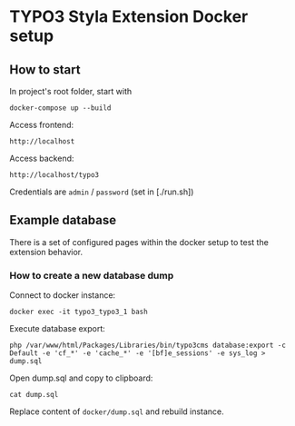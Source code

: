 # TYPO3 Styla Extension Docker setup

## How to start

In project's root folder, start with

    docker-compose up --build

Access frontend:

    http://localhost

Access backend:

    http://localhost/typo3

Credentials are `admin` / `password` (set in [./run.sh])

## Example database

There is a set of configured pages within the docker setup to test the extension behavior.

### How to create a new database dump

Connect to docker instance:

    docker exec -it typo3_typo3_1 bash

Execute database export:

    php /var/www/html/Packages/Libraries/bin/typo3cms database:export -c Default -e 'cf_*' -e 'cache_*' -e '[bf]e_sessions' -e sys_log > dump.sql

Open dump.sql and copy to clipboard:

    cat dump.sql
    
Replace content of `docker/dump.sql` and rebuild instance.
